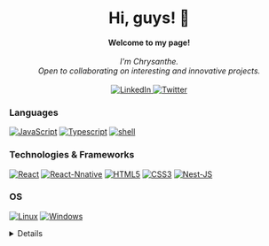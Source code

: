 <h1 align="center">Hi, guys! 👋</h1>

<p align="center">
    <b>Welcome to my page!</b><br><br>
    <i>
        I'm Chrysanthe.<br>
        Open to collaborating on interesting and innovative projects.<br>
    </i><br>
    <a href="https://www.linkedin.com/in/eloi-chrysanthe-iratanga-7906bb1b7">
        <img src="https://img.shields.io/badge/LinkedIn-blue?style=flat-square&logo=linkedin" alt="LinkedIn">
    </a>
    <a href="https://twitter.com/eloi_chrysanthe">
        <img src="https://img.shields.io/badge/twitter-black?style=social&logo=twitter" alt="Twitter">
    </a>
</p>

### Languages
[![JavaScript](https://img.shields.io/badge/javascript-black?style=for-the-badge&logo=javascript)](https://github.com/chrysloi?tab=repositories&q=&type=&language=javascript)
[![Typescript](https://img.shields.io/badge/Typescript-black?style=for-the-badge&logo=typescript)](https://github.com/chrysloi?tab=repositories&q=&type=&language=typescript)
[![shell](https://img.shields.io/badge/bash-black?style=for-the-badge&logo=gnu-bash&logoColor=white)](https://github.com/chrysloi)

### Technologies & Frameworks
[![React](https://img.shields.io/badge/react-black?style=for-the-badge&logo=react)](https://github.com/chrysloi)
[![React-Nnative](https://img.shields.io/badge/react%20native-black?style=for-the-badge&logo=react)](https://github.com/chrysloi)
[![HTML5](https://img.shields.io/badge/html5-black?style=for-the-badge&logo=html5)](https://github.com/chrysloi)
[![CSS3](https://img.shields.io/badge/css3-black?style=for-the-badge&logo=css3)](https://github.com/chrysloi)
[![Nest-JS](https://img.shields.io/badge/nest-js-black?style=for-the-badge)](https://github.com/chrysloi)

<!-- [![Docker](https://img.shields.io/badge/docker-black?style=for-the-badge&logo=docker)](https://hub.docker.com/u/wervlad) -->

### OS
[![Linux](https://img.shields.io/badge/linux-black?style=for-the-badge&logo=Linux)](https://github.com/chrysloi)
[![Windows](https://img.shields.io/badge/Windows-black?style=for-the-badge&logo=Windows)](https://github.com/chrysloi)

<details>
<p align="center">
  <a href="https://github.com/chrysloi">
    <img src="http://github-profile-summary-cards.vercel.app/api/cards/profile-details?username=chrysloi&theme=transparent" />
  </a>
  <a href="https://github.com/chrysloi">
    <img src="https://github-readme-streak-stats.herokuapp.com/?user=chrysloi&hide_border=true&card_width=338&theme=transparent" />
  </a>
  <a href="https://github.com/chrysloi">
    <img src="http://github-profile-summary-cards.vercel.app/api/cards/stats?username=chrysloi&theme=transparent" />
  </a>
<!--   <a href="https://github.com/chrysloi">
    <img src="https://github-readme-stats.vercel.app/api/top-langs/?username=chrysloi&layout=default&card_width=699&hide_border=true&theme=transparent" />
  </a> -->
</p>
</details>

<!-- <p align="center">
  <a href="https://github.com/chrysloi">
    <img src="https://komarev.com/ghpvc/?username=chrysloi&color=blue&style=flat)" />
  </a>
</p> -->
<!--

- 🔭 I’m currently working on ...
- 🌱 I’m currently learning ...
- 👯 I’m looking to collaborate on ...
- 🤔 I’m looking for help with ...
- 💬 Ask me about ...
- 📫 How to reach me: ...
- 😄 Pronouns: ...
- ⚡ Fun fact: ...
-->
